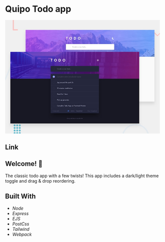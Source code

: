 # Quipo Todo app

![Design preview for the Todo app coding challenge](./design/desktop-preview.jpg)

## Link


## Welcome! 👋
The classic todo app with a few twists! This app includes a dark/light theme toggle and drag & drop reordering.

## Built With
* *Node*
* *Express*
* *EJS*
* *PostCss*
* *Tailwind*
* *Webpack*